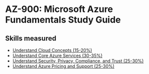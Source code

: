 # AZ-900: Microsoft Azure Fundamentals Study Guide

## Skills measured
* [Understand Cloud Concepts (15-20%)](1-Understand%20Cloud%20Concepts%20(15-20%25).md)
* [Understand Core Azure Services (30-35%)](2-Understand%20Core%20Azure%20Services%20(30-35%25).md)
* [Understand Security, Privacy, Compliance, and Trust (25-30%)](3-Understand%20Security%2C%20Privacy%2C%20Compliance%2C%20and%20Trust%20(25-30%25).md)
* [Understand Azure Pricing and Support (25-30%)](4-Understand%20Azure%20Pricing%20and%20Support%20(25-30%25).md)